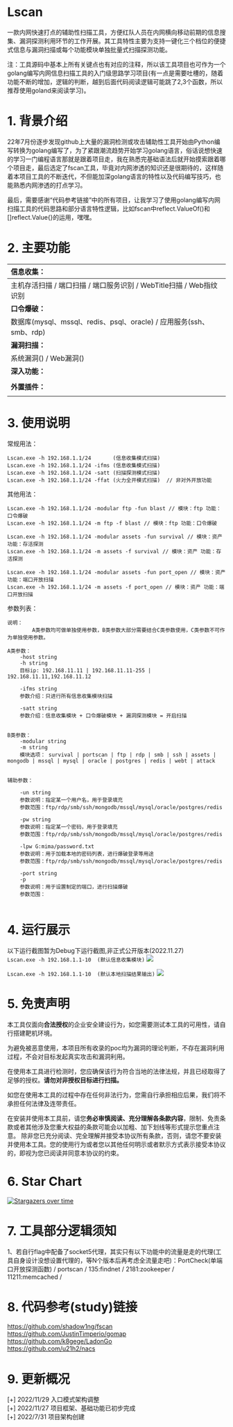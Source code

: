 # Lscan
一款内网快速打点的辅助性扫描工具，方便红队人员在内网横向移动前期的信息搜集、漏洞探测利用环节的工作开展。其工具特性主要为支持一键化三个档位的便捷式信息与漏洞扫描或每个功能模块单独批量式扫描探测功能。

注：工具源码中基本上所有关键点也有对应的注释，所以该工具项目也可作为一个golang编写内网信息扫描工具的入门级思路学习项目(有一点是需要吐槽的，随着功能不断的增加，逻辑的判断，越到后面代码阅读逻辑可能跳了2,3个函数，所以推荐使用goland来阅读学习)。

# 1. 背景介绍

22年7月份逐步发现github上大量的漏洞检测或攻击辅助性工具开始由Python编写转换为golang编写了，为了紧跟潮流趋势开始学习golang语言，俗话说想快速的学习一门编程语言那就是跟着项目走，我在熟悉完基础语法后就开始摸索跟着哪个项目走，最后选定了fscan工具，毕竟对内网渗透的知识还是很期待的，这样随着本项目工具的不断迭代，不但能加深golang语言的特性以及代码编写技巧，也能熟悉内网渗透的打点学习。

最后，需要感谢“代码参考链接”中的所有项目，让我学习了使用golang编写内网扫描工具的代码思路和部分语言特性逻辑，比如fscan中reflect.ValueOf()和[]reflect.Value{}的运用，嘿嘿。

# 2. 主要功能

| **信息收集：**                                               |
| :------------------------------------------------------------ |
| 主机存活扫描 / 端口扫描 / 端口服务识别 / WebTitle扫描 / Web指纹识别 |
| **口令爆破：**                                               |
| 数据库(mysql、mssql、redis、psql、oracle) / 应用服务(ssh、smb、rdp) |
| **漏洞扫描：**                                               |
| 系统漏洞() / Web漏洞()                                       |
| **深入功能：**                                               |
|                                                              |
| **外置插件：**                                               |
|                                                              |


# 3. 使用说明

常规用法：
``` 
Lscan.exe -h 192.168.1.1/24       (信息收集模式扫描)
Lscan.exe -h 192.168.1.1/24 -ifms (信息收集模式扫描)
Lscan.exe -h 192.168.1.1/24 -satt (扫描探测模式扫描)
Lscan.exe -h 192.168.1.1/24 -ffat (火力全开模式扫描)  // 非对外开放功能
```

其他用法：
```
Lscan.exe -h 192.168.1.1/24 -modular ftp -fun blast // 模块：ftp 功能：口令爆破
Lscan.exe -h 192.168.1.1/24 -m ftp -f blast // 模块：ftp 功能：口令爆破

Lscan.exe -h 192.168.1.1/24 -modular assets -fun survival // 模块：资产 功能：存活探测
Lscan.exe -h 192.168.1.1/24 -m assets -f survival // 模块：资产 功能：存活探测

Lscan.exe -h 192.168.1.1/24 -modular assets -fun port_open // 模块：资产 功能：端口开放扫描
Lscan.exe -h 192.168.1.1/24 -m assets -f port_open // 模块：资产 功能：端口开放扫描
```

参数列表：

```
说明：
        A类参数均可做单独使用参数，B类参数大部分需要结合C类参数使用，C类参数不可作为单独使用参数。

A类参数：
	-host string
	-h string
	目标ip: 192.168.11.11 | 192.168.11.11-255 | 192.168.11.11,192.168.11.12
	
	-ifms string
	参数介绍：只进行所有信息收集模块扫描
	
	-satt string
	参数介绍：信息收集模块 + 口令爆破模块 + 漏洞探测模块 = 开启扫描
	

B类参数：
	-modular string
	-m string
	模块选项： survival | portscan | ftp | rdp | smb | ssh | assets | mongodb | mssql | mysql | oracle | postgres | redis | webt | attack
	
			
辅助参数：

	-un string
	参数说明：指定某一个用户名，用于登录填充
	参数范围：ftp/rdp/smb/ssh/mongodb/mssql/mysql/oracle/postgres/redis

	-pw string
	参数说明：指定某一个密码，用于登录填充
	参数范围：ftp/rdp/smb/ssh/mongodb/mssql/mysql/oracle/postgres/redis

	-lpw G:mima/password.txt
	参数说明：用于加载本地的密码列表，进行爆破登录等用途
	参数范围：ftp/rdp/smb/ssh/mongodb/mssql/mysql/oracle/postgres/redis

	-port string
	-p
	参数说明：用于设置制定的端口，进行扫描爆破
	参数范围：


```

# 4. 运行展示
以下运行截图暂为Debug下运行截图,非正式公开版本(2022.11.27)  
`Lscan.exe -h 192.168.1.1-10  (默认信息收集模块)`
![](./image/debug-运行显示.png)

`Lscan.exe -h 192.168.1.1-10  (默认本地扫描结果输出)`
![](./image/debug-日志本地输出.png)

# 5. 免责声明

本工具仅面向**合法授权**的企业安全建设行为，如您需要测试本工具的可用性，请自行搭建靶机环境。

为避免被恶意使用，本项目所有收录的poc均为漏洞的理论判断，不存在漏洞利用过程，不会对目标发起真实攻击和漏洞利用。

在使用本工具进行检测时，您应确保该行为符合当地的法律法规，并且已经取得了足够的授权。**请勿对非授权目标进行扫描。**

如您在使用本工具的过程中存在任何非法行为，您需自行承担相应后果，我们将不承担任何法律及连带责任。

在安装并使用本工具前，请您**务必审慎阅读、充分理解各条款内容**，限制、免责条款或者其他涉及您重大权益的条款可能会以加粗、加下划线等形式提示您重点注意。
除非您已充分阅读、完全理解并接受本协议所有条款，否则，请您不要安装并使用本工具。您的使用行为或者您以其他任何明示或者默示方式表示接受本协议的，即视为您已阅读并同意本协议的约束。

# 6. Star Chart
[![Stargazers over time](https://starchart.cc/sh1yan/Lscan.svg)](https://starchart.cc/sh1yan/Lscan)



# 7. 工具部分逻辑须知

1、若自行flag中配备了socket5代理，其实只有以下功能中的流量是走的代理(工具自身设计没想设置代理的，等N个版本后再考虑全流量走吧)：PortCheck(单端口开放探测函数) / portscan / 135:findnet / 2181:zookeeper / 11211:memcached /


# 8. 代码参考(study)链接
https://github.com/shadow1ng/fscan  
https://github.com/JustinTimperio/gomap  
https://github.com/k8gege/LadonGo  
https://github.com/u21h2/nacs


# 9. 更新概况
[+] 2022/11/29 入口模式架构调整  
[+] 2022/11/27 项目框架、基础功能已初步完成  
[+] 2022/7/31 项目架构创建





 

